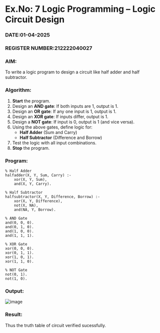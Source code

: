 # Ex.No: 7  Logic Programming –  Logic Circuit Design
### DATE:01-04-2025                                                                            
### REGISTER NUMBER:212222040027 
### AIM: 
To write a logic program to design a circuit like half adder and half subtractor.
###  Algorithm:
1. **Start** the program.  
2. Design an **AND gate**: If both inputs are 1, output is 1.  
3. Design an **OR gate**: If any one input is 1, output is 1.  
4. Design an **XOR gate**: If inputs differ, output is 1.  
5. Design a **NOT gate**: If input is 0, output is 1 (and vice versa).  
6. Using the above gates, define logic for:  
   - **Half Adder** (Sum and Carry)  
   - **Half Subtractor** (Difference and Borrow)  
7. Test the logic with all input combinations.  
8. **Stop** the program.


### Program:
```
% Half Adder
halfadder(X, Y, Sum, Carry) :-  
    xor(X, Y, Sum),  
    and(X, Y, Carry).  

% Half Subtractor
halfsubtractor(X, Y, Difference, Borrow) :-  
    xor(X, Y, Difference),  
    not(X, NA),  
    and(NA, Y, Borrow).  

% AND Gate
and(0, 0, 0).  
and(0, 1, 0).  
and(1, 0, 0).  
and(1, 1, 1).  

% XOR Gate
xor(0, 0, 0).  
xor(0, 1, 1).  
xor(1, 0, 1).  
xor(1, 1, 0).  

% NOT Gate
not(0, 1).  
not(1, 0).
```

### Output:
![image](https://github.com/user-attachments/assets/9ac7fb1f-6bed-48ca-9256-250962e23235)



### Result:
Thus the truth table of circuit verified sucessfully.
